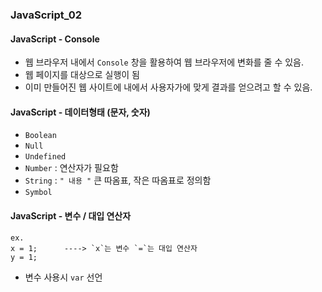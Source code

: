 ### JavaScript_02

#### JavaScript - Console
- 웹 브라우저 내에서 `Console` 창을 활용하여 웹 브라우저에 변화를 줄 수 있음.
- 웹 페이지를 대상으로 실행이 됨
- 이미 만들어진 웹 사이트에 내에서 사용자가에 맞게 결과를 얻으려고 할 수 있음.

#### JavaScript - 데이터형태 (문자, 숫자)
- `Boolean`
- `Null`
- `Undefined`
- `Number` : 연산자가 필요함
- `String` : `" 내용 "` 큰 따옴표, 작은 따옴표로 정의함
- `Symbol`

#### JavaScript - 변수 / 대입 연산자
```
ex.
x = 1;      ----> `x`는 변수 `=`는 대입 연산자
y = 1; 
```
- 변수 사용시 `var` 선언